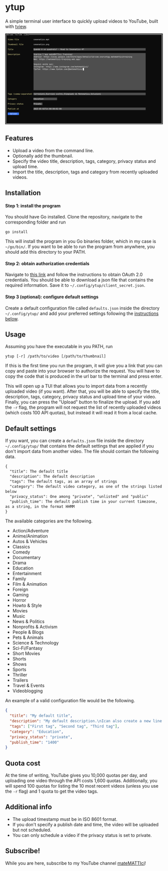 # ytup

A simple terminal user interface to quickly upload videos to YouTube, built with [tview](https://github.com/rivo/tview).

![screenshot](./screenshot.png)

## Features

- Upload a video from the command line.
- Optionally add the thumbnail.
- Specify the video title, description, tags, category, privacy status and upload time.
- Import the title, description, tags and category from recently uploaded videos.

## Installation

#### Step 1: install the program

You should have Go installed.
Clone the repository, navigate to the corresponding folder and run

```
go install
```

This will install the program in you Go binaries folder, which in my case is `~/go/bin/`.
If you want to be able to run the program from anywhere, you should add this directory to your PATH.

#### Step 2: obtain authorization credentials

Navigate to [this link](https://developers.google.com/youtube/registering_an_application) and follow the instructions to obtain OAuth 2.0 credentials.
You should be able to download a json file that contains the required information. Save it to `~/.config/ytup/client_secret.json`.

#### Step 3 (optional): configure default settings

Create a default configuration file called `defaults.json` inside the directory `~/.config/ytup/` and add your preferred settings following the [instructions below](README.md#Default-settings).

## Usage

Assuming you have the executable in you PATH, run

```
ytup [-r] /path/to/video [/path/to/thumbnail]
```

If this is the first time you run the program, it will give you a link that you can copy and paste into your browser to authorize the request.
You will have to copy the code that is produced in the url bar to the terminal and press enter.

This will open up a TUI that allows you to import data from a recently uploaded video (if you want).
After that, you will be able to specify the title, description, tags, category, privacy status and upload time of your video.
Finally, you can press the "Upload" button to finalize the upload.
If you add the `-r` flag, the program will not request the list of recently uploaded videos (which costs 100 API quotas), but instead it will read it from a local cache.

## Default settings

If you want, you can create a `defaults.json` file inside the directory `~/.config/ytup/` that contains the default settings that are applied if you don't import data from another video.
The file should contain the following data.

```
{
  "title": The default title
  "description": The default description
  "tags": The default tags, as an array of strings
  "category": The default video category, as one of the strings listed below
  "privacy_status": One among "private", "unlisted" and "public"
  "publish_time": The default publish time in your current timezone, as a string, in the format HHMM
}
```

The available categories are the following.

- Action/Adventure
- Anime/Animation
- Autos & Vehicles
- Classics
- Comedy
- Documentary
- Drama
- Education
- Entertainment
- Family
- Film & Animation
- Foreign
- Gaming
- Horror
- Howto & Style
- Movies
- Music
- News & Politics
- Nonprofits & Activism
- People & Blogs
- Pets & Animals
- Science & Technology
- Sci-Fi/Fantasy
- Short Movies
- Shorts
- Shows
- Sports
- Thriller
- Trailers
- Travel & Events
- Videoblogging

An example of a valid configuration file would be the following.

```json
{
  "title": "My default title",
  "description": "My default description.\nIcan also create a new line.",
  "tags": ["First tag", "Second tag", "Third tag"],
  "category": "Education",
  "privacy_status": "private",
  "publish_time": "1400"
}
```

## Quota cost

At the time of writing, YouTube gives you 10,000 quotas per day, and uploading one video through the API costs 1,600 quotas.
Additionally, you will spend 100 quotas for listing the 10 most recent videos (unless you use the `-r` flag) and 1 quota to get the video tags.

## Additional info

- The upload timestamp must be in ISO 8601 format.
- If you don't specify a publish date and time, the video will be uploaded but not scheduled.
- You can only schedule a video if the privacy status is set to private.

## Subscribe!

While you are here, subscribe to my YouTube channel [mateMATTIci](https://www.youtube.com/@mateMATTIci)!
